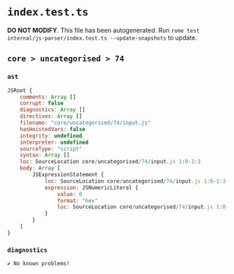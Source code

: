 # `index.test.ts`

**DO NOT MODIFY**. This file has been autogenerated. Run `rome test internal/js-parser/index.test.ts --update-snapshots` to update.

## `core > uncategorised > 74`

### `ast`

```javascript
JSRoot {
	comments: Array []
	corrupt: false
	diagnostics: Array []
	directives: Array []
	filename: "core/uncategorised/74/input.js"
	hasHoistedVars: false
	integrity: undefined
	interpreter: undefined
	sourceType: "script"
	syntax: Array []
	loc: SourceLocation core/uncategorised/74/input.js 1:0-1:3
	body: Array [
		JSExpressionStatement {
			loc: SourceLocation core/uncategorised/74/input.js 1:0-1:3
			expression: JSNumericLiteral {
				value: 0
				format: "hex"
				loc: SourceLocation core/uncategorised/74/input.js 1:0-1:3
			}
		}
	]
}
```

### `diagnostics`

```
✔ No known problems!

```
